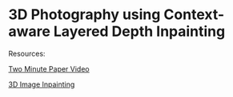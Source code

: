 # 3D Photography using Context-aware Layered Depth Inpainting

Resources:

[Two Minute Paper Video](https://www.youtube.com/watch?v=MrIbQ0pIFOg&feature=youtu.be)

[3D Image Inpainting](https://app.wandb.ai/authors/3D-Inpainting/reports/3D-Image-Inpainting--VmlldzoxNzIwNTY)